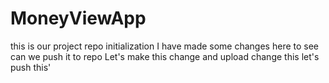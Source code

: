 # MoneyViewApp
this is our project repo initialization
I have made some changes here to see can we push it to repo
Let's make this change and upload
change this
let's push this'